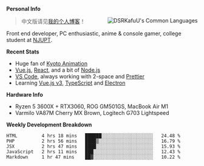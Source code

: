 
**Personal Info**

<img align="right" alt="DSRKafuU's Common Languages" src="https://github-readme-stats.vercel.app/api/top-langs/?username=dsrkafuu&hide_title=true&layout=compact&langs_count=8" />

> 中文版请见[我的个人博客](https://blog.dsrkafuu.su)！

Front end developer, PC enthusiastic, anime & console gamer, college student at [NJUPT](https://www.njupt.edu.cn).

**Recent Stats**

- Huge fan of [Kyoto Animation](https://www.kyotoanimation.co.jp)
- [Vue.js](https://vuejs.org), [React](https://reactjs.org), and a bit of [Node.js](https://nodejs.org)
- [VS Code](https://code.visualstudio.com), always working with 2-space and [Prettier](https://prettier.io)
- Learning [Vue.js v3](https://v3.vuejs.org), [TypeScript](https://www.typescriptlang.org) and [Electron](https://www.electronjs.org)

**Hardware Info**

- Ryzen 5 3600X + RTX3060, ROG GM501GS, MacBook Air M1
- Varmilo VA87M Cherry MX Brown, Logitech G703 Lightspeed

**Weekly Development Breakdown**

<!--START_SECTION:waka-->
```text
HTML         4 hrs 18 mins   ██████░░░░░░░░░░░░░░░░░░░   24.48 % 
PHP          2 hrs 56 mins   ████▒░░░░░░░░░░░░░░░░░░░░   16.79 % 
JSX          2 hrs 47 mins   ████░░░░░░░░░░░░░░░░░░░░░   15.93 % 
JavaScript   2 hrs 11 mins   ███░░░░░░░░░░░░░░░░░░░░░░   12.43 % 
Markdown     1 hr 47 mins    ██▓░░░░░░░░░░░░░░░░░░░░░░   10.22 % 
```
<!--END_SECTION:waka-->
